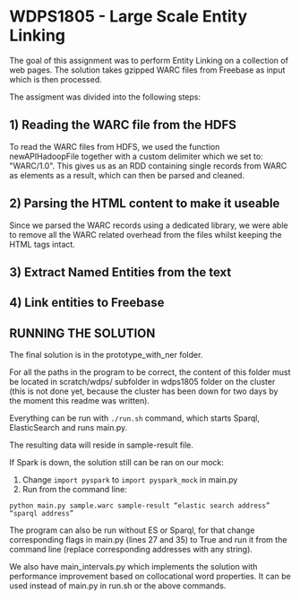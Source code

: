 # WDPS1805 - Large Scale Entity Linking
The goal of this assignment was to perform Entity Linking on a collection of web pages. The solution takes gzipped WARC files from Freebase as input which is then processed.

The assigment was divided into the following steps:

## 1) Reading the WARC file from the HDFS
To read the WARC files from HDFS, we used the function newAPIHadoopFile together with a custom delimiter which we set to: "WARC/1.0". This gives us as an RDD containing single records from WARC as elements as a result, which can then be parsed and cleaned. 

## 2) Parsing the HTML content to make it useable
Since we parsed the WARC records using a dedicated library, we were able to remove all the WARC related overhead from the files whilst keeping the HTML tags intact.

## 3) Extract Named Entities from the text


## 4) Link entities to Freebase


  
## RUNNING THE SOLUTION

The final solution is in the prototype_with_ner folder.

For all the paths in the program to be correct, the content of this folder must be located in scratch/wdps/ subfolder in wdps1805 folder on the cluster (this is not done yet, because the cluster has been down for two days by the moment this readme was written).

Everything can be run with `./run.sh` command, which starts Sparql, ElasticSearch and runs main.py.

The resulting data will reside in sample-result file.

If Spark is down, the solution still can be ran on our mock:
1. Change ``import pyspark`` to ``import pyspark_mock`` in main.py 
2. Run from the command line:
```
python main.py sample.warc sample-result “elastic search address” “sparql address”
```
The program can also be run without ES or Sparql, for that change corresponding flags in main.py (lines 27 and 35) to True and run it from the command line (replace corresponding addresses with any string).

We also have main_intervals.py which implements the solution with performance improvement based on collocational word properties. It can be used instead of main.py in run.sh or the above commands.

